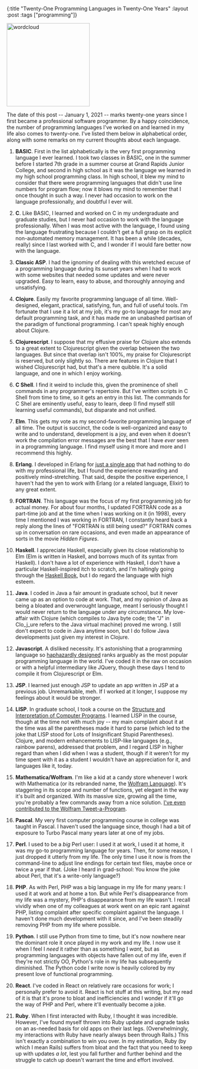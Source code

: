 {:title "Twenty-One Programming Languages in Twenty-One Years"
:layout :post
:tags  ["programming"]}

<img src="http://www.szcz.org/img/plwc.png" width="225px" alt="wordcloud"/>

The date of this post -- January 1, 2021 -- marks twenty-one years since I first became a professional software programmer.  By a happy coincidence, the number of programming languages I've worked on and learned in my life also comes to twenty-one.  I've listed them below in alphabetical order, along with some remarks on my current thoughts about each language.

1. **BASIC**.  First in the list alphabetically is the very first programming language I ever learned.  I took two classes in BASIC, one in the summer before I started 7th grade in a summer course at Grand Rapids Junior College, and second in high school as it was the language we learned in my high school programming class.  In high school, it blew my mind to consider that there were programming languages that didn't use line numbers for program flow; now it blows my mind to remember that I once thought in such a way.  I never had occasion to work on the language professionally, and doubtful I ever will.

2. **C**.  Like BASIC, I learned and worked on C in my undergraduate and graduate studies, but I never had occasion to work with the language professionally.  When I was most active with the language, I found using the language frustrating because I couldn't get a full grasp on its explicit non-automated memory management.  It has been a while (decades, really) since I last worked with C, and I wonder if I would fare better now with the language.

3. **Classic ASP**.  I had the ignominy of dealing with this wretched excuse of a programming language during its sunset years when I had to work with some websites that needed some updates and were never upgraded.  Easy to learn, easy to abuse, and thoroughly annoying and unsatisfying.

4. **Clojure**.  Easily my favorite programming language of all time.  Well-designed, elegant, practical, satisfying, fun, and full of useful tools.  I'm fortunate that I use it a lot at my job, it's my go-to language for most any default programming task, and it has made me an unabashed partisan of the paradigm of functional programming.  I can't speak highly enough about Clojure.

5. **Clojurescript**.  I suppose that my effusive praise for Clojure also extends to a great extent to Clojurescript given the overlap between the two languages.  But since that overlap isn't 100%, my praise for Clojurescript is reserved, but only slightly so.  There are features in Clojure that I wished Clojurescript had, but that's a mere quibble.  It's a solid language, and one in which I enjoy working.

6. **C Shell**. I find it weird to include this, given the prominence of shell commands in any programmer's repertoire.  But I've written scripts in C Shell from time to time, so it gets an entry in this list.  The commands for C Shel are eminently useful, easy to learn, deep (I find myself still learning useful commands), but disparate and not unified.

7. **Elm**.  This gets my vote as my second-favorite programming language of all time.  The output is succinct, the code is well-organized and easy to write and to understand, development is a joy, and even when it doesn't work the compilation error messages are the best that I have _ever_ seen in a programming language.  I find myself using it more and more and I recommend this highly.

8. **Erlang**. I developed in Erlang for [just a single app](https://gist.github.com/msszczep/2460ff0098768b6e2c22f476aa1dd5f6) that had nothing to do with my professional life, but I found the experience rewarding and positively mind-stretching.  That said, despite the positive experience, I haven't had the yen to work with Erlang (or a related language, Elixir) to any great extent.  

9. **FORTRAN**.  This language was the focus of my first programming job for actual money.  For about four months, I updated FORTRAN code as a part-time job and at the time when I was working on it (in 1998), every time I mentioned I was working in FORTRAN, I constantly heard back a reply along the lines of "FORTRAN is still being used?"  FORTRAN comes up in conversation on rare occasions, and even made an appearance of sorts in the movie _Hidden Figures_.

10. **Haskell**.  I appreciate Haskell, especially given its close relationship to Elm (Elm is written in Haskell, and borrows much of its syntax from Haskell).  I don't have a lot of experience with Haskell, I don't have a particular Haskell-inspired itch to scratch, and I'm haltingly going through the [Haskell Book](https://haskellbook.com), but I do regard the language with high esteem.

11. **Java**.  I coded in Java a fair amount in graduate school, but it never came up as an option to code at work.  That, and my opinion of Java as being a bloated and overwrought language, meant I seriously thought I would never return to the language under any circumstance.  My love-affair with Clojure (which compiles to Java byte code; the "J" in Clo_j_ure refers to the Java virtual machine) proved me wrong.  I still don't expect to code in Java anytime soon, but I do follow Java developments just given my interest in Clojure.

12. **Javascript**.  A disliked necessity.  It's astonishing that a programming language so [haphazardly designed](https://whydoesitsuck.com/why-does-javascript-suck/) ranks arguably as the most popular programming language in the world.  I've coded it in the raw on occasion or with a helpful intermediary like JQuery, though these days I tend to compile it from Clojurescript or Elm.

13. **JSP**.  I learned just enough JSP to update an app written in JSP at a previous job.  Unremarkable, meh.  If I worked at it longer, I suppose my feelings about it would be stronger.

14. **LISP**.  In graduate school, I took a course on the [Structure and Interpretation of Computer Programs](https://mitpress.mit.edu/sites/default/files/sicp/index.html).  I learned LISP in the course, though at the time not with much joy -- my main complaint about it at the time was all the parentheses made it hard to parse (which led to the joke that LISP stood for Lots of Insignificant Stupid Parentheses).  Clojure, and modern enhancements to LISP-like languages (e.g., rainbow parens), addressed that problem, and I regard LISP in higher regard than when I did when I was a student, though if it weren't for my time spent with it as a student I wouldn't have an appreciation for it, and languages like it, today.

15. **Mathematica/Wolfram**. I'm like a kid at a candy store whenever I work with Mathematica (or its rebranded name, the [Wolfram Language](https://reference.wolfram.com/language/)).  It's staggering in its scope and number of functions, yet elegant in the way it's built and organized.  With its massive size, growing all the time, you're probably a few commands away from a nice solution.  [I've even contributed to the Wolfram Tweet-a-Program](https://pinboard.in/u:msszczep/tweets/search/?query=wolframtap).

16. **Pascal**.  My very first computer programming course in college was taught in Pascal.  I haven't used the language since, though I had a bit of exposure to Turbo Pascal many years later at one of my jobs.

17. **Perl**.  I used to be a _big_ Perl user: I used it at work, I used it at home, it was my go-to programming language for years.  Then, for some reason, I just dropped it utterly from my life.  The only time I use it now is from the command-line to adjust line endings for certain text files, maybe once or twice a year if that. (Joke I heard in grad-school: You know the joke about Perl, that it's a write-only language?)

18. **PHP**.  As with Perl, PHP was a big language in my life for many years: I used it at work and at home a ton.  But while Perl's disappearance from my life was a mystery, PHP's disappearance from my life wasn't.  I recall vividly when one of my colleagues at work went on an epic rant against PHP, listing complaint after specific complaint against the language.  I haven't done much development with it since, and I've been steadily removing PHP from my life where possible.

19. **Python**.  I still use Python from time to time, but it's now nowhere near the dominant role it once played in my work and my life.  I now use it when I feel I _need_ it rather than as something I _want_, but as programming languages with objects have fallen out of my life, even if they're not strictly OO, Python's role in my life has subsequently diminished.  The Python code I write now is heavily colored by my present love of functional programming.

20. **React**.  I've coded in React on relatively rare occasions for work; I personally prefer to avoid it.  React is hot stuff at this writing, but my read of it is that it's prone to bloat and inefficiencies and I wonder if it'll go the way of PHP and Perl, where it'll eventually become a joke.

21. **Ruby**.  When I first interacted with Ruby, I thought it was incredible.  However, I've found myself thrown into Ruby update and upgrade tasks on an as-needed basis for old apps on their last legs.  (Overwhelmingly, my interactions with Ruby have nearly always been through Rails.)  This isn't exactly a combination to win you over.  In my estimation, Ruby (by which I mean Rails) suffers from bloat and the fact that you need to keep up with updates _a lot_, lest you fall further and further behind and the struggle to catch up doesn't warrant the time and effort involved.
